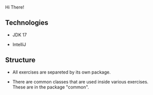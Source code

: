 Hi There!

<h2>Technologies</h2>

  - JDK 17
  
  - IntelliJ
  
<h2>Structure</h2>

  - All exercises are separeted by its own package.
  
  - There are common classes that are used inside various exercises. These are in the package "common".

